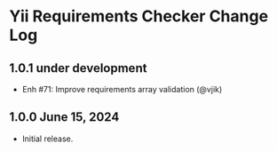 # Yii Requirements Checker Change Log

## 1.0.1 under development

- Enh #71: Improve requirements array validation (@vjik)

## 1.0.0 June 15, 2024

- Initial release.
